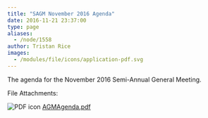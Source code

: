 ```yaml
---
title: "SAGM November 2016 Agenda"
date: 2016-11-21 23:37:00
type: page
aliases:
  - /node/1558
author: Tristan Rice
images:
  - /modules/file/icons/application-pdf.svg
---
```


The agenda for the November 2016 Semi-Annual General Meeting.

File Attachments: 

 ![PDF icon](/modules/file/icons/application-pdf.svg "application/pdf") [AGMAgenda.pdf](/files/AGMAgenda.pdf)
